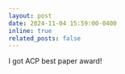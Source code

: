 ```yaml
---
layout: post
date: 2024-11-04 15:59:00-0400
inline: true
related_posts: false
---
```


I got ACP best paper award!
